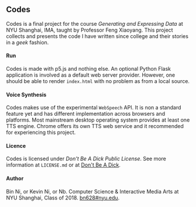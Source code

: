 ## Codes

Codes is a final project for the course *Generating and Expressing Data* at NYU Shanghai, IMA, taught by Professor Feng Xiaoyang. This project collects and presents the code I have written since college and their stories in a *geek* fashion.

#### Run
Codes is made with p5.js and nothing else. An optional Python Flask application is involved as a default web server provider. However, one should be able to render `index.html` with no problem as from a local source.

#### Voice Synthesis
Codes makes use of the experimental `WebSpeech` API. It is non a standard feature yet and has different implementation across browsers and platforms. Most mainstream desktop operating system provides at least one TTS engine. Chrome offers its own TTS web service and it recommended for experiencing this project.

#### Licence
Codes is licensed under *Don't Be A Dick Public License*. See more information at `LICENSE.md` or at [Don't Be A Dick](http://www.dbad-license.org).

#### Author
Bin Ni, or Kevin Ni, or Nb. Computer Science & Interactive Media Arts at NYU Shanghai, Class of 2018. [bn628#nyu.edu](mailto://bn628@nyu.edu).
